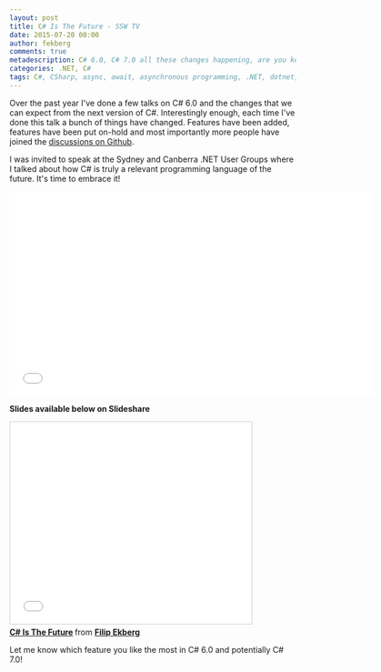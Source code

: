```yaml
---
layout: post
title: C# Is The Future - SSW TV
date: 2015-07-20 00:00
author: fekberg
comments: true
metadescription: C# 6.0, C# 7.0 all these changes happening, are you keeping up? You should!
categories: .NET, C#
tags: C#, CSharp, async, await, asynchronous programming, .NET, dotnet, CSharp 6.0, C# 6.0, C# 6, C# 7, C# 7.0, future of c#
---
```

Over the past year I've done a few talks on C# 6.0 and the changes that we can expect from the next version of C#. Interestingly enough, each time I've done this talk a bunch of things have changed. Features have been added, features have been put on-hold and most importantly more people have joined the [discussions on Github](https://github.com/dotnet/roslyn/issues/2136).

I was invited to speak at the Sydney and Canberra .NET User Groups where I talked about how C# is truly a relevant programming language of the future. It's time to embrace it!<!--excerpt-->

<div class="video-container">
<iframe width="640" height="360" src="//www.youtube.com/embed/UhUnczySjC8" frameborder="0" allowfullscreen></iframe>
</div>

**Slides available below on Slideshare**

<div class="video-container">
<iframe src="//www.slideshare.net/slideshow/embed_code/key/EaR9bukr9XXh3u" width="425" height="355" frameborder="0" marginwidth="0" marginheight="0" scrolling="no" style="border:1px solid #CCC; border-width:1px; margin-bottom:5px; max-width: 100%;" allowfullscreen> </iframe> <div style="margin-bottom:5px"> <strong> <a href="//www.slideshare.net/fekberg1/filip-ekberg-csharpisthefuture" title="C# Is The Future" target="_blank">C# Is The Future</a> </strong> from <strong><a href="//www.slideshare.net/fekberg1" target="_blank">Filip Ekberg</a></strong> </div>
</div>

Let me know which feature you like the most in C# 6.0 and potentially C# 7.0!